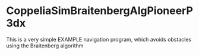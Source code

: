 # CoppeliaSimBraitenbergAlgPioneerP3dx

This is a very simple EXAMPLE navigation program, which avoids obstacles using the Braitenberg algorithm


